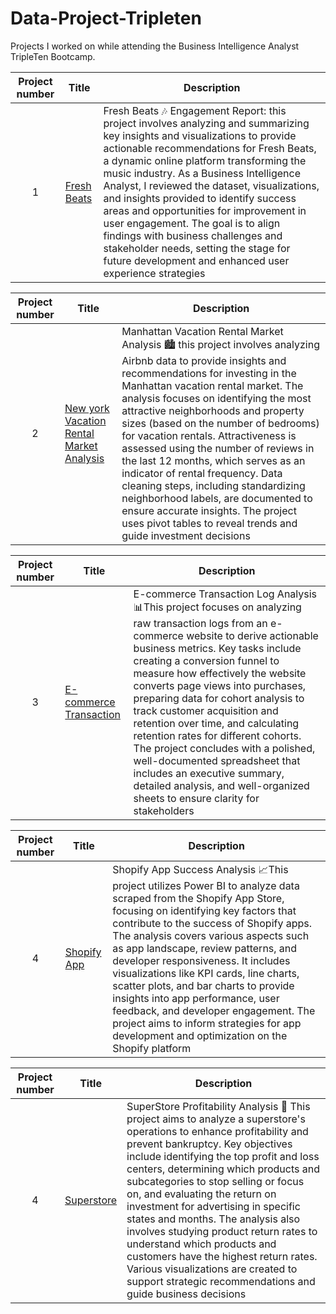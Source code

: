 # Data-Project-Tripleten
Projects I worked on while attending the Business Intelligence Analyst TripleTen Bootcamp.


| Project number | Title | Description | 
| :-----------: | ----------- |----------- |
|1|[Fresh Beats ](https://docs.google.com/document/d/1Fmj76C8NL5U_-PLSgqlIOpppGTVDfOVgxEpMGPceYEE/edit?usp=sharing)| Fresh Beats 🎶 Engagement Report: this project involves analyzing and summarizing key insights and visualizations to provide actionable recommendations for Fresh Beats, a dynamic online platform transforming the music industry. As a Business Intelligence Analyst, I reviewed the dataset, visualizations, and insights provided to identify success areas and opportunities for improvement in user engagement. The goal is to align findings with business challenges and stakeholder needs, setting the stage for future development and enhanced user experience strategies|

| Project number | Title | Description | 
| :-----------: | ----------- |----------- |
|2|[New york Vacation Rental Market Analysis](https://docs.google.com/spreadsheets/d/1y9D1VLDh_mP3UwOk1JgUE0p0e4gIprCU_bFwB5Eog1E/edit?usp=sharing)|Manhattan Vacation Rental Market Analysis 🏙️ this project involves analyzing Airbnb data to provide insights and recommendations for investing in the Manhattan vacation rental market. The analysis focuses on identifying the most attractive neighborhoods and property sizes (based on the number of bedrooms) for vacation rentals. Attractiveness is assessed using the number of reviews in the last 12 months, which serves as an indicator of rental frequency. Data cleaning steps, including standardizing neighborhood labels, are documented to ensure accurate insights. The project uses pivot tables to reveal trends and guide investment decisions

| Project number | Title | Description | 
| :-----------: | ----------- |----------- |
|3|[E-commerce Transaction](https://docs.google.com/spreadsheets/d/16PukZ7o0JVcNtlu9znoOCDywvmjaJYshzEXpa1J4zNE/edit?usp=sharing)|E-commerce Transaction Log Analysis 📊This project focuses on analyzing raw transaction logs from an e-commerce website to derive actionable business metrics. Key tasks include creating a conversion funnel to measure how effectively the website converts page views into purchases, preparing data for cohort analysis to track customer acquisition and retention over time, and calculating retention rates for different cohorts. The project concludes with a polished, well-documented spreadsheet that includes an executive summary, detailed analysis, and well-organized sheets to ensure clarity for stakeholders|

| Project number | Title | Description | 
| :-----------: | ----------- |----------- |
|4|[Shopify App](https://docs.google.com/document/d/1r0eoGaX9vTrZTGI_mWCEPu8TWpI1CIC9/edit?usp=sharing&ouid=108827806670397508995&rtpof=true&sd=true)|Shopify App Success Analysis 📈This project utilizes Power BI to analyze data scraped from the Shopify App Store, focusing on identifying key factors that contribute to the success of Shopify apps. The analysis covers various aspects such as app landscape, review patterns, and developer responsiveness. It includes visualizations like KPI cards, line charts, scatter plots, and bar charts to provide insights into app performance, user feedback, and developer engagement. The project aims to inform strategies for app development and optimization on the Shopify platform|

| Project number | Title | Description | 
| :-----------: | ----------- |----------- |
|4|[Superstore](https://public.tableau.com/shared/2W9HBHXWJ?:display_count=n&:origin=viz_share_link)|SuperStore Profitability Analysis 🏬 This project aims to analyze a superstore's operations to enhance profitability and prevent bankruptcy. Key objectives include identifying the top profit and loss centers, determining which products and subcategories to stop selling or focus on, and evaluating the return on investment for advertising in specific states and months. The analysis also involves studying product return rates to understand which products and customers have the highest return rates. Various visualizations are created to support strategic recommendations and guide business decisions|
